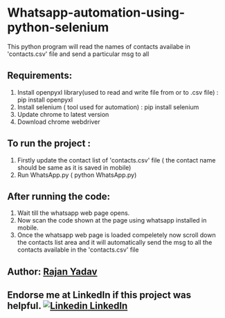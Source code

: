 # Whatsapp-automation-using-python-selenium
This python program will read the names of contacts availabe in 'contacts.csv' file and send a particular msg to all

## Requirements:
1. Install openpyxl library(used to read and write file from or to .csv file) : pip install openpyxl
2. Install selenium ( tool used for automation) : pip install selenium
2. Update chrome to latest version
3. Download chrome webdriver

## To run the project : 
1. Firstly update the contact list of 'contacts.csv' file ( the contact name should be same as it is saved in mobile)
2. Run WhatsApp.py  ( python WhatsApp.py)

## After running the code:
1. Wait till the whatsapp web page opens.
2. Now scan the code shown at the page using whatsapp installed in mobile.
3. Once the whatsapp web page is loaded compeletely now scroll down the contacts list area and it will automatically send the msg to all the contacts available in the 'contacts.csv' file

## Author: <a href="http://rajanyadav.me/">Rajan Yadav</a>
 
## Endorse me at LinkedIn if this project was helpful. [![Linkedin](https://i.stack.imgur.com/gVE0j.png) LinkedIn](https://www.linkedin.com/in/rajanyadav857/)